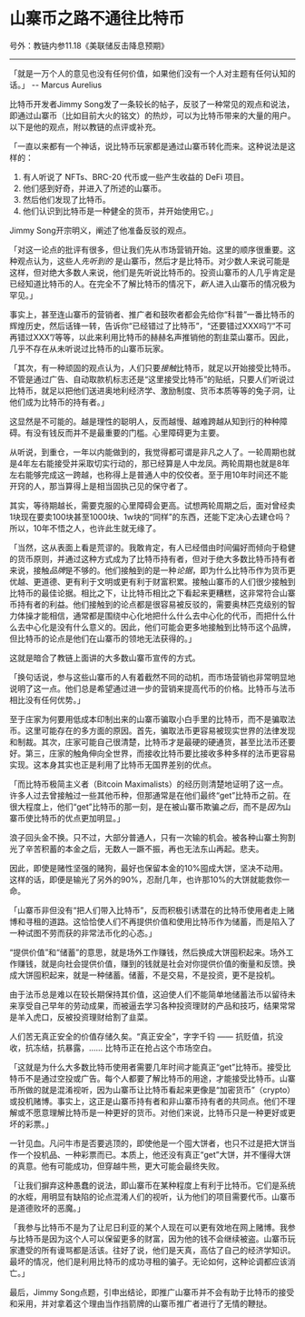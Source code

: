 # 山寨币之路不通往比特币

号外：教链内参11.18《美联储反击降息预期》

* * *

「就是一万个人的意见也没有任何价值，如果他们没有一个人对主题有任何认知的话。」 -- Marcus Aurelius

比特币开发者Jimmy Song发了一条较长的帖子，反驳了一种常见的观点和说法，即通过山寨币（比如目前大火的铭文）的热炒，可以为比特币带来的大量的用户。以下是他的观点，附以教链的点评或补充。

「一直以来都有一个神话，说比特币玩家都是通过山寨币转化而来。这种说法是这样的：

1. 有人听说了 NFTs、BRC-20 代币或一些产生收益的 DeFi 项目。
2. 他们感到好奇，并进入了所述的山寨币。
3. 然后他们发现了比特币。
4. 他们认识到比特币是一种健全的货币，并开始使用它。」

Jimmy Song开宗明义，阐述了他准备反驳的观点。

「对这一论点的批评有很多，但让我们先从市场营销开始。这里的顺序很重要。这种观点认为，这些人*先听到的* 是山寨币，然后才是比特币。对少数人来说可能是这样，但对绝大多数人来说，他们是先听说比特币的。投资山寨币的人几乎肯定是已经知道比特币的人。在完全不了解比特币的情况下，*新*人进入山寨币的情况极为罕见。」

事实上，甚至连山寨币的营销者、推广者和鼓吹者都会先给你“科普”一番比特币的辉煌历史，然后话锋一转，告诉你“已经错过了比特币”，“还要错过XXX吗”/“不可再错过XXX”/等等，以此来利用比特币的赫赫名声推销他的割韭菜山寨币。因此，几乎不存在从未听说过比特币的山寨币玩家。

「其次，有一种顽固的观点认为，人们只要*接触*比特币，就足以开始接受比特币。不管是通过广告、自动取款机标志还是“这里接受比特币”的贴纸，只要人们听说过比特币，就足以把他们送进奥地利经济学、激励制度、货币本质等等的兔子洞，让他们成为比特币的持有者。」

这显然是不可能的。越是理性的聪明人，反而越慢、越难跨越从知到行的种种障碍。有没有钱反而并不是最重要的门槛。心里障碍更为主要。

从听说，到重仓，一年以内能做到的，我觉得都可谓是非凡之人了。一轮周期也就是4年左右能接受并采取切实行动的，那已经算是人中龙凤。两轮周期也就是8年左右能够完成这一跨越，也称得上是普通人中的佼佼者。至于用10年时间还不能开窍的人，那当算得上是相当固执己见的保守者了。

其实，等待期越长，需要克服的心里障碍会更高。试想两轮周期之后，面对曾经卖1块现在要卖100块甚至1000块、1w块的“同样”的东西，还能下定决心去建仓吗？所以，10年不悟之人，也许此生就无缘了。

「当然，这从表面上看是荒谬的。我敢肯定，有人已经借由时间偏好而倾向于稳健的货币原则，并通过这种方式成为了比特币持有者，但对于绝大多数比特币持有者来说，接触*品牌*是不够的。他们接触到的是一种*论据*，即为什么比特币作为货币更优越、更道德、更有利于文明或更有利于财富积累。接触山寨币的人们很少接触到比特币的最佳论据。相比之下，让比特币相比之下看起来更糟糕，这非常符合山寨币持有者的利益。他们接触到的论点都是很容易被反驳的，需要奥林匹克级别的智力体操才能相信，通常都是围绕中心化地把什么什么去中心化的代币，而把什么什么去中心化是没有什么意义的。因此，他们可能会更多地接触到比特币这个品牌，但比特币的论点是他们在山寨币的领地无法获得的。」

这就是暗合了教链上面讲的大多数山寨币宣传的方式。

「换句话说，参与这些山寨币的人有着截然不同的动机，而市场营销也非常明显地说明了这一点。他们总是希望通过进一步的营销来提高代币的价格。比特币与法币相比没有任何优势。」

至于庄家为何要用低成本印制出来的山寨币骗取小白手里的比特币，而不是骗取法币。这里可能存在的多方面的原因。首先，骗取法币更容易被现实世界的法律发现和制裁。其次，庄家可能自己很清楚，比特币才是最硬的硬通货，甚至比法币还要好。第三，庄家的触角伸向全世界，而接收比特币要比接收多种多样的法币更容易实现。这本身其实也正是利用了比特币无国界差别的优点。

「而比特币极简主义者（Bitcoin Maximalists）的经历则清楚地证明了这一点。许多人过去曾接触过一些其他币种，但那通常是在他们最终“get”比特币之前。在很大程度上，他们“get”比特币的那一刻，是在被山寨币欺骗*之后*，而不是*因为*山寨币使比特币的优点更加明显。」

浪子回头金不换。只不过，大部分普通人，只有一次输的机会。被各种山寨土狗割光了辛苦积蓄的本金之后，无数人一蹶不振，再也无法东山再起。悲夫。

因此，即使是赌性坚强的赌狗，最好也保留本金的10%囤成大饼，坚决不动用。这样的话，即便是输光了另外的90%，忍耐几年，也许那10%的大饼就能救你一命。

「山寨币非但没有“把人们带入比特币”，反而积极引诱潜在的比特币使用者走上赌博和寻租的道路。这恰恰使人们不再提供价值和使用比特币作为储蓄，而是陷入了一种试图不劳而获的非常法币化的心态。」

“提供价值”和“储蓄”的意思，就是场外工作赚钱，然后换成大饼囤积起来。场外工作赚钱，就是向社会提供价值，赚到的钱就是社会对你提供价值的衡量和反馈。换成大饼囤积起来，就是一种储蓄。储蓄，不是交易，不是投资，更不是投机。

由于法币总是难以在较长期保持其价值，这迫使人们不能简单地储蓄法币以留待未来享受自己早年的劳动成果，而被逼去学习各种投资理财的产品和技巧，结果常常是羊入虎口，反被投资理财给割了韭菜。

人们苦无真正安全的价值存储久矣。“真正安全”，字字千钧 —— 抗贬值，抗没收，抗冻结，抗暴露，…… 比特币正在抢占这个市场空白。

「这就是为什么大多数比特币使用者需要几年时间才能真正“get”比特币。接受比特币不是通过空投或广告。每个人都要了解比特币的用途，才能接受比特币。山寨币所做的就是混淆视听，因为山寨币让比特币看起来更像是“加密货币”（crypto）或投机赌博。事实上，这正是山寨币持有者和非山寨币持有者的共同点。他们不理解或不愿意理解比特币是一种更好的货币。对他们来说，比特币只是一种更好或更坏的彩票。」

一针见血。凡问牛市是否要逃顶的，即使他是一个囤大饼者，也只不过是把大饼当作一个投机品、一种彩票而已。本质上，他还没有真正“get”大饼，并不懂得大饼的真意。他有可能成功，但穿越牛熊，更大可能会最终失败。

「让我们摒弃这种愚蠢的说法，即山寨币在某种程度上有利于比特币。它们是系统的水蛭，用明显有缺陷的论点混淆人们的视听，认为他们的项目需要代币。山寨币是道德败坏的恶魔。」

「我参与比特币不是为了让尼日利亚的某个人现在可以更有效地在网上赌博。我参与比特币是因为这个人可以保留更多的财富，因为他的钱不会继续被盗。山寨币玩家遭受的所有谩骂都是活该。往好了说，他们是天真，高估了自己的经济学知识。最坏的情况，他们是利用比特币的成功寻租的骗子。无论如何，这种论调都应该消亡。」

最后，Jimmy Song点题，引申出结论，即推广山寨币并不会有助于比特币的接受和采用，并对拿着这个理由当作挡箭牌的山寨币推广者进行了无情的鞭挞。

